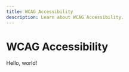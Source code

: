```yaml
---
title: WCAG Accessibility
description: Learn about WCAG Accessibility.
---
```


# WCAG Accessibility

Hello, world!
